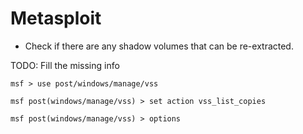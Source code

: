 # Metasploit

- Check if there are any shadow volumes that can be re-extracted.

TODO: Fill the missing info

```
msf > use post/windows/manage/vss

msf post(windows/manage/vss) > set action vss_list_copies

msf post(windows/manage/vss) > options
```